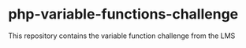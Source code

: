# php-variable-functions-challenge
This repository contains the variable function challenge from the LMS
